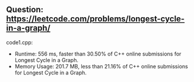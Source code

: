 ## Question: https://leetcode.com/problems/longest-cycle-in-a-graph/

code1.cpp:
* Runtime: 556 ms, faster than 30.50% of C++ online submissions for Longest Cycle in a Graph.
* Memory Usage: 201.7 MB, less than 21.16% of C++ online submissions for Longest Cycle in a Graph.